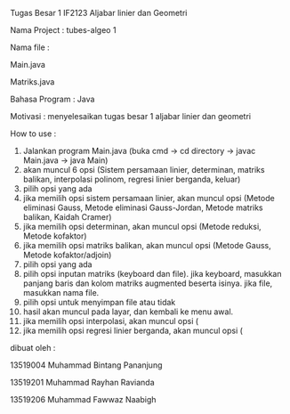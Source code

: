 Tugas Besar 1 IF2123 Aljabar linier dan Geometri

Nama Project : tubes-algeo 1

Nama file :

Main.java

Matriks.java

Bahasa Program : Java

Motivasi : menyelesaikan tugas besar 1 aljabar linier dan geometri

How to use :

1. Jalankan program Main.java
(buka cmd -> cd directory -> javac Main.java -> java Main)
2. akan muncul 6 opsi (Sistem persamaan linier, determinan, matriks balikan, interpolasi polinom, regresi linier berganda, keluar)
3. pilih opsi yang ada
4. jika memilih opsi sistem persamaan linier, akan muncul opsi (Metode eliminasi Gauss, Metode eliminasi Gauss-Jordan, Metode matriks balikan, Kaidah Cramer)
5. jika memilih opsi determinan, akan muncul opsi (Metode reduksi, Metode kofaktor)
6. jika memilih opsi matriks balikan, akan muncul opsi (Metode Gauss, Metode kofaktor/adjoin)
7. pilih opsi yang ada
8. pilih opsi inputan matriks (keyboard dan file). jika keyboard, masukkan panjang baris dan kolom matriks augmented beserta isinya. jika file, masukkan nama file.
9. pilih opsi untuk menyimpan file atau tidak
10. hasil akan muncul pada layar, dan kembali ke menu awal.
11. jika memilih opsi interpolasi, akan muncul opsi (
12. jika memilih opsi regresi linier berganda, akan muncul opsi (

dibuat oleh :

13519004 Muhammad Bintang Pananjung

13519201 Muhammad Rayhan Ravianda

13519206 Muhammad Fawwaz Naabigh
